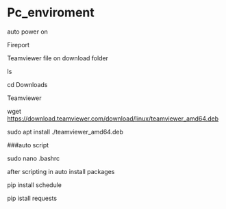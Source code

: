 # Pc_enviroment


auto power on

Fireport

Teamviewer file on download folder

ls

cd Downloads

Teamviewer

wget https://download.teamviewer.com/download/linux/teamviewer_amd64.deb

sudo apt install ./teamviewer_amd64.deb

###auto script 

sudo nano .bashrc

after scripting in auto install packages

pip install schedule

pip istall requests


